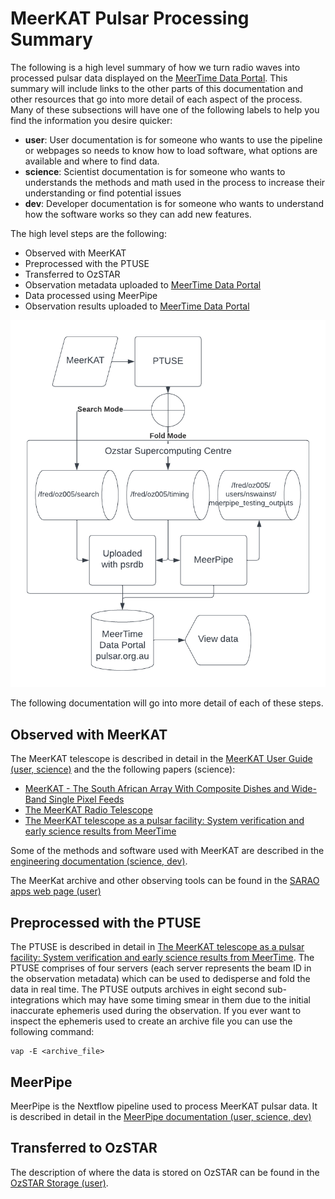 # MeerKAT Pulsar Processing Summary

The following is a high level summary of how we turn radio waves into processed pulsar data displayed on the [MeerTime Data Portal](https://pulsars.org.au).
This summary will include links to the other parts of this documentation and other resources that go into more detail of each aspect of the process.
Many of these subsections will have one of the following labels to help you find the information you desire quicker:

 - **user**: User documentation is for someone who wants to use the pipeline or webpages so needs to know how to load software, what options are available and where to find data.
 - **science**: Scientist documentation is for someone who wants to understands the methods and math used in the process to increase their understanding or find potential issues
 - **dev**: Developer documentation is for someone who wants to understand how the software works so they can add new features.

The high level steps are the following:

- Observed with MeerKAT
- Preprocessed with the PTUSE
- Transferred to OzSTAR
- Observation metadata uploaded to [MeerTime Data Portal](https://pulsars.org.au)
- Data processed using MeerPipe
- Observation results uploaded to [MeerTime Data Portal](https://pulsars.org.au)

![meerkat_high_level](figures/meerkat_high_level.png)

The following documentation will go into more detail of each of these steps.


## Observed with MeerKAT

The MeerKAT telescope is described in detail in the [MeerKAT User Guide (user, science)](https://public.ska.ac.za/meerkat/meerkat-user-guide/) and the the following papers (science):

 - [MeerKAT - The South African Array With Composite Dishes and Wide-Band Single Pixel Feeds](https://ui.adsabs.harvard.edu/abs/2009IEEEP..97.1522J/abstract)
 - [The MeerKAT Radio Telescope](https://ui.adsabs.harvard.edu/abs/2016mks..confE...1J/abstract)
 - [The MeerKAT telescope as a pulsar facility: System verification and early science results from MeerTime](https://ui.adsabs.harvard.edu/abs/2020PASA...37...28B/abstract)

Some of the methods and software used with MeerKAT are described in the [engineering documentation (science, dev)](https://katgpucbf.readthedocs.io/en/latest/index.html).

The MeerKat archive and other observing tools can be found in the [SARAO apps web page (user)](https://apps.sarao.ac.za/)

## Preprocessed with the PTUSE

The PTUSE is described in detail in [The MeerKAT telescope as a pulsar facility: System verification and early science results from MeerTime](https://ui.adsabs.harvard.edu/abs/2020PASA...37...28B/abstract).
The PTUSE comprises of four servers (each server represents the beam ID in the observation metadata) which can be used to dedisperse and fold the data in real time.
The PTUSE outputs archives in eight second sub-integrations which may have some timing smear in them due to the initial inaccurate ephemeris used during the observation.
If you ever want to inspect the ephemeris used to create an archive file you can use the following command:

```
vap -E <archive_file>
```

## MeerPipe

MeerPipe is the Nextflow pipeline used to process MeerKAT pulsar data. It is described in detail in the [MeerPipe documentation (user, science, dev)]()

## Transferred to OzSTAR

The description of where the data is stored on OzSTAR can be found in the [OzSTAR Storage (user)](/meerkat_pulsar_docs/ozstar_storage/).